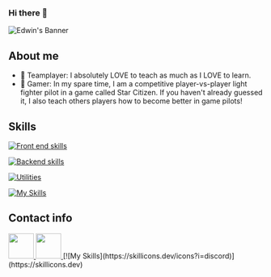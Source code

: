 ### Hi there 👋

![Edwin's Banner](https://github.com/smileycrew/smileycrew/assets/141660805/9c95fc43-2f9a-4790-92e9-d45596ca4121)

## About me
- 🏅 Teamplayer: I absolutely LOVE to teach as much as I LOVE to learn.
- 🚀 Gamer: In my spare time, I am a competitive player-vs-player light fighter pilot in a game called Star Citizen. If you haven't already guessed it, I also teach others players how to become better in game pilots!
## Skills
[![Front end skills](https://skillicons.dev/icons?i=js,css,tailwind,html,react)](https://skillicons.dev)

[![Backend skills](https://skillicons.dev/icons?i=cs,dotnet)](https://skillicons.dev)

[![Utilities](https://skillicons.dev/icons?i=postman,sqlite,postgres)](https://skillicons.dev)

[![My Skills](https://skillicons.dev/icons?i=vscode,github,figma)](https://skillicons.dev)

## Contact info
<a href="/discordapp.com/users/smiley013">
  <img height=50 width=50 src="https://skillicons.dev/icons?i=discord" alt="" />
</a>
<a href="https://www.linkedin.com/in/edwin-moz/">
  <img height=50 width=50 src="https://skillicons.dev/icons?i=linkedin" alt="" />
</a>
[![My Skills](https://skillicons.dev/icons?i=discord)](https://skillicons.dev)




<!--
**smileycrew/smileycrew** is a ✨ _special_ ✨ repository because its `README.md` (this file) appears on your GitHub profile.

Here are some ideas to get you started:

- 🔭 I’m currently working on ...
- 🌱 I’m currently learning ...
- 👯 I’m looking to collaborate on ...
- 🤔 I’m looking for help with ...
- 💬 Ask me about ...
- 📫 How to reach me: ...
- 😄 Pronouns: ...
- ⚡ Fun fact: ...
-->
